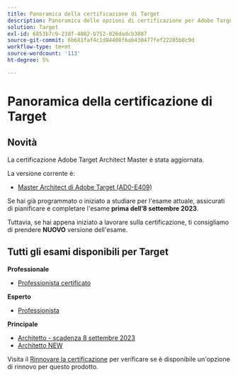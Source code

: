 ```yaml
---
title: Panoramica della certificazione di Target
description: Panoramica delle opzioni di certificazione per Adobe Target
solution: Target
exl-id: 6853b7c9-23df-4082-b752-026dadcb3087
source-git-commit: 6b681faf4c1d84408f6ab430477fef22285b8c9d
workflow-type: tm+mt
source-wordcount: '113'
ht-degree: 5%

---
```


# Panoramica della certificazione di Target

## Novità

La certificazione Adobe Target Architect Master è stata aggiornata.

La versione corrente è:

* [Master Architect di Adobe Target (AD0-E409)](/help/certifications/at/at-m-architect.md)

Se hai già programmato o iniziato a studiare per l&#39;esame attuale, assicurati di pianificare e completare l&#39;esame **prima dell’8 settembre 2023**.

Tuttavia, se hai appena iniziato a lavorare sulla certificazione, ti consigliamo di prendere **NUOVO** versione dell&#39;esame.

## Tutti gli esami disponibili per Target

**Professionale**

* [Professionista certificato](/help/certifications/at/at-p-business.md) <!--AD0-E408-->

**Esperto**

* [Professionista](/help/certifications/at/at-e-business.md) <!--AD0-E406-->

**Principale**

* [Architetto - scadenza 8 settembre 2023](/help/certifications/at/at-m-architect.md) <!--AD0-E407-->
* [Architetto NEW](/help/certifications/at/at-m-architect0623.md) <!--AD0-E409-->

Visita il [Rinnovare la certificazione](/help/certifications/renew.md) per verificare se è disponibile un&#39;opzione di rinnovo per questo prodotto.
